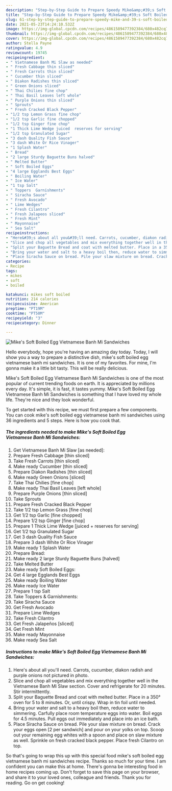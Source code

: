 ```yaml
---
description: "Step-by-Step Guide to Prepare Speedy Mike&amp;#39;s Soft Boiled Egg Vietnamese Banh Mi Sandwiches"
title: "Step-by-Step Guide to Prepare Speedy Mike&amp;#39;s Soft Boiled Egg Vietnamese Banh Mi Sandwiches"
slug: 61-step-by-step-guide-to-prepare-speedy-mike-and-39-s-soft-boiled-egg-vietnamese-banh-mi-sandwiches
date: 2021-05-23T14:24:10.532Z
image: https://img-global.cpcdn.com/recipes/4861589477392384/680x482cq70/mikes-soft-boiled-egg-vietnamese-banh-mi-sandwiches-recipe-main-photo.jpg
thumbnail: https://img-global.cpcdn.com/recipes/4861589477392384/680x482cq70/mikes-soft-boiled-egg-vietnamese-banh-mi-sandwiches-recipe-main-photo.jpg
cover: https://img-global.cpcdn.com/recipes/4861589477392384/680x482cq70/mikes-soft-boiled-egg-vietnamese-banh-mi-sandwiches-recipe-main-photo.jpg
author: Stella Payne
ratingvalue: 4.9
reviewcount: 19745
recipeingredient:
- " Vietnamese Banh Mi Slaw as needed"
- " Fresh Cabbage thin sliced"
- " Fresh Carrots thin sliced"
- " Cucumber thin sliced"
- " Diakon Radishes thin sliced"
- " Green Onions sliced"
- " Thai Chilies fine chop"
- " Thai Basil Leaves left whole"
- " Purple Onions thin sliced"
- " Sprouts"
- " Fresh Cracked Black Pepper"
- "1/2 tsp Lemon Grass fine chop"
- "1/2 tsp Garlic fine chopped"
- "1/2 tsp Ginger fine chop"
- "1 Thick Lime Wedge juiced  reserves for serving"
- "1/2 tsp Granulated Sugar"
- "3 dash Quality Fish Sauce"
- "3 dash White Or Rice Vinager"
- "1 Splash Water"
- " Bread"
- "2 large Sturdy Baguette Buns halved"
- " Melted Butter"
- " Soft Boiled Eggs"
- "4 large Egglands Best Eggs"
- " Boiling Water"
- " Ice Water"
- "1 tsp Salt"
- " Toppers  Garnishments"
- " Siracha Sauce"
- " Fresh Avocado"
- " Lime Wedges"
- " Fresh Cilantro"
- " Fresh Jalapeos sliced"
- " Fresh Mint"
- " Mayonnaise"
- " Sea Salt"
recipeinstructions:
- "Here&#39;s about all you&#39;ll need. Carrots, cucumber, diakon radish and purple onions not pictured in photo."
- "Slice and chop all vegetables and mix everything together well in the Vietnamese Banh Mi Slaw section. Cover and refrigerate for 20 minutes. Stir intermittently."
- "Split your Baguette Bread and coat with melted butter. Place in a 350° oven for 5 to 8 minutes. Or, until crispy. Wrap in tin foil until needed."
- "Bring your water and salt to a heavy boil then, reduce water to simmering. Carfully place room temperature eggs into water. Boil eggs for 4.5 minutes. Pull eggs out immediately and place into an ice bath."
- "Place Siracha Sauce on bread. Pile your slaw mixture on bread. Crack your eggs open [2 per sandwich] and pour on your yolks on top. Scoop out your remaining egg whites with a spoon and place on slaw mixture as well. Sprinkle on fresh cracked black pepper. Place fresh Cilantro on top."
categories:
- Recipe
tags:
- mikes
- soft
- boiled

katakunci: mikes soft boiled 
nutrition: 214 calories
recipecuisine: American
preptime: "PT19M"
cooktime: "PT50M"
recipeyield: "3"
recipecategory: Dinner

---
```



![Mike&#39;s Soft Boiled Egg Vietnamese Banh Mi Sandwiches](https://img-global.cpcdn.com/recipes/4861589477392384/680x482cq70/mikes-soft-boiled-egg-vietnamese-banh-mi-sandwiches-recipe-main-photo.jpg)

Hello everybody, hope you're having an amazing day today. Today, I will show you a way to prepare a distinctive dish, mike&#39;s soft boiled egg vietnamese banh mi sandwiches. It is one of my favorites. For mine, I'm gonna make it a little bit tasty. This will be really delicious.

Mike&#39;s Soft Boiled Egg Vietnamese Banh Mi Sandwiches is one of the most popular of current trending foods on earth. It is appreciated by millions every day. It's simple, it is fast, it tastes yummy. Mike&#39;s Soft Boiled Egg Vietnamese Banh Mi Sandwiches is something that I have loved my whole life. They're nice and they look wonderful.




To get started with this recipe, we must first prepare a few components. You can cook mike&#39;s soft boiled egg vietnamese banh mi sandwiches using 36 ingredients and 5 steps. Here is how you cook that.

<!--inarticleads1-->

##### The ingredients needed to make Mike&#39;s Soft Boiled Egg Vietnamese Banh Mi Sandwiches:

1. Get  Vietnamese Banh Mi Slaw [as needed]:
1. Prepare  Fresh Cabbage [thin sliced]
1. Take  Fresh Carrots [thin sliced]
1. Make ready  Cucumber [thin sliced]
1. Prepare  Diakon Radishes [thin sliced]
1. Make ready  Green Onions [sliced]
1. Take  Thai Chilies [fine chop]
1. Make ready  Thai Basil Leaves [left whole]
1. Prepare  Purple Onions [thin sliced]
1. Take  Sprouts
1. Prepare  Fresh Cracked Black Pepper
1. Take 1/2 tsp Lemon Grass [fine chop]
1. Get 1/2 tsp Garlic [fine chopped]
1. Prepare 1/2 tsp Ginger [fine chop]
1. Prepare 1 Thick Lime Wedge [juiced + reserves for serving]
1. Get 1/2 tsp Granulated Sugar
1. Get 3 dash Quality Fish Sauce
1. Prepare 3 dash White Or Rice Vinager
1. Make ready 1 Splash Water
1. Prepare  Bread:
1. Make ready 2 large Sturdy Baguette Buns [halved]
1. Take  Melted Butter
1. Make ready  Soft Boiled Eggs:
1. Get 4 large Egglands Best Eggs
1. Make ready  Boiling Water
1. Make ready  Ice Water
1. Prepare 1 tsp Salt
1. Take  Toppers &amp; Garnishments:
1. Take  Siracha Sauce
1. Get  Fresh Avocado
1. Prepare  Lime Wedges
1. Take  Fresh Cilantro
1. Get  Fresh Jalapeños [sliced]
1. Get  Fresh Mint
1. Make ready  Mayonnaise
1. Make ready  Sea Salt




<!--inarticleads2-->

##### Instructions to make Mike&#39;s Soft Boiled Egg Vietnamese Banh Mi Sandwiches:

1. Here&#39;s about all you&#39;ll need. Carrots, cucumber, diakon radish and purple onions not pictured in photo.
1. Slice and chop all vegetables and mix everything together well in the Vietnamese Banh Mi Slaw section. Cover and refrigerate for 20 minutes. Stir intermittently.
1. Split your Baguette Bread and coat with melted butter. Place in a 350° oven for 5 to 8 minutes. Or, until crispy. Wrap in tin foil until needed.
1. Bring your water and salt to a heavy boil then, reduce water to simmering. Carfully place room temperature eggs into water. Boil eggs for 4.5 minutes. Pull eggs out immediately and place into an ice bath.
1. Place Siracha Sauce on bread. Pile your slaw mixture on bread. Crack your eggs open [2 per sandwich] and pour on your yolks on top. Scoop out your remaining egg whites with a spoon and place on slaw mixture as well. Sprinkle on fresh cracked black pepper. Place fresh Cilantro on top.




So that's going to wrap this up with this special food mike&#39;s soft boiled egg vietnamese banh mi sandwiches recipe. Thanks so much for your time. I am confident you can make this at home. There's gonna be interesting food in home recipes coming up. Don't forget to save this page on your browser, and share it to your loved ones, colleague and friends. Thank you for reading. Go on get cooking!
